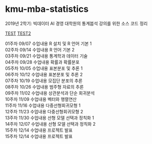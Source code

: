 # kmu-mba-statistics
2019년 2학기: 빅데이터 AI 경영 대학원의 통계붑석 강의를 위한 소스 코드 정리

[TEST](https://htmlpreview.github.io/?https://github.com/bong-ju-kang/kmu-mba-statistics/blob/master/stat_1_week_20190827.nb.html)
[TEST2](stat_1_week_20190827.nb.html)

01주차	09/07		수업내용				R 설치 및 R 언어 기본 1									
02주차	09/14		수업내용				R 언어 기본 2									
03주차	09/21		수업내용				통계학과 데이터 기술									
04주차	09/28		수업내용				확률과 확률분포									
05주차	10/05		수업내용				표본분포 및 추론 1									
06주차	10/12		수업내용				표본분포 및 추론 2									
07주차	10/19		수업내용				모집단 분포의 추론									
08주차	10/26		수업내용				범주형 자료의 추론									
09주차	11/02		수업내용				상관분석과 단순 회귀분석									
10주차	11/09		수업내용				벡터와 행렬연산									
11주차	11/16		수업내용				다중선형회귀모형 1									
12주차	11/23		수업내용				다중선형회귀모형 2									
13주차	11/30		수업내용				선형 모델 선택과 정칙화 1									
14주차	12/07		수업내용				선형 모델 선택과 정칙화 2									
15주차	12/14		수업내용				프로젝트 발표									
15주차	12/14		수업내용				프로젝트 발표									
